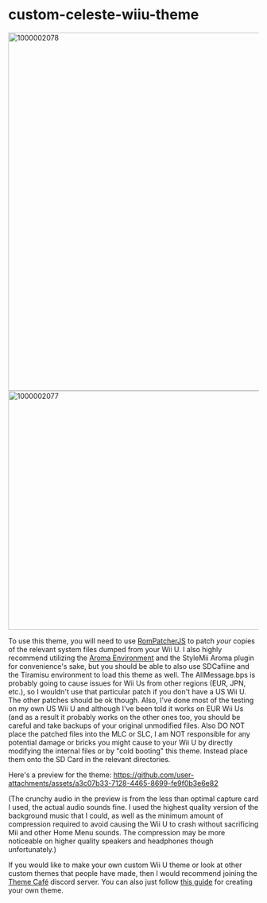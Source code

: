 # custom-celeste-wiiu-theme

<img width="1280" height="720" alt="1000002078" src="https://github.com/user-attachments/assets/8f261dcb-b578-44ba-8202-39bd95f999cd" />
<img width="854" height="480" alt="1000002077" src="https://github.com/user-attachments/assets/dead32e9-e1a7-426e-a207-740c67e21c34" />

To use this theme, you will need to use [RomPatcherJS](https://www.marcrobledo.com/RomPatcher.js) to patch *your* copies of the relevant system files dumped from your Wii U. 
I also highly recommend utilizing the [Aroma Environment](https://aroma.foryour.cafe) and the StyleMii Aroma plugin for convenience's sake, but you should be able to also use SDCafiine and the Tiramisu environment to load this theme as well. The AllMessage.bps is probably going to cause issues for Wii Us from other regions (EUR, JPN, etc.), so I wouldn't use that particular patch if you don't have a US Wii U. The other patches should be ok though. Also, I've done most of the testing on my own US Wii U and although I've been told it works on EUR Wii Us (and as a result it probably works on the other ones too, you should be careful and take backups of your original unmodified files. Also DO NOT place the patched files into the MLC or SLC, I am NOT responsible for any potential damage or bricks you might cause to your Wii U by directly modifying the internal files or by "cold booting" this theme. Instead place them onto the SD Card in the relevant directories.

Here's a preview for the theme: 
https://github.com/user-attachments/assets/a3c07b33-7128-4465-8699-fe9f0b3e6e82

(The crunchy audio in the preview is from the less than optimal capture card I used, the actual audio sounds fine. I used the highest quality version of the background music that I could, as well as the minimum amount of compression required to avoid causing the Wii U to crash without sacrificing Mii and other Home Menu sounds. The compression may be more noticeable on higher quality speakers and headphones though unfortunately.)

If you would like to make your own custom Wii U theme or look at other custom themes that people have made, then I would recommend joining the [Theme Café](https://discord.gg/R3Z5xpnGJ7) discord server. You can also just follow [this guide](https://gatokun.github.io/ThemeCafe/themecreation/themes/template) for creating your own theme.
